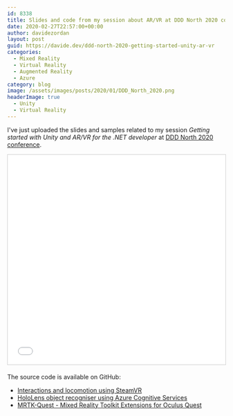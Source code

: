 ```yaml
---
id: 8338
title: Slides and code from my session about AR/VR at DDD North 2020 conference
date: 2020-02-27T22:57:00+00:00
author: davidezordan
layout: post
guid: https://davide.dev/ddd-north-2020-getting-started-unity-ar-vr
categories:
  - Mixed Reality
  - Virtual Reality
  - Augmented Reality
  - Azure
category: blog
image: /assets/images/posts/2020/01/DDD_North_2020.png
headerImage: true
  - Unity
  - Virtual Reality
---
```

<p style="text-align: left;">I've just uploaded the slides and samples related to my session <em>Getting started with Unity and AR/VR for the .NET developer </em> at <a href="https://www.dddnorth.co.uk/" target="_blank" rel="noopener">DDD North 2020 conference</a>.
</p>

<iframe src="//www.slideshare.net/slideshow/embed_code/key/qSGfIFHEktnriE" width="595" height="485" frameborder="0" marginwidth="0" marginheight="0" scrolling="no" style="border:1px solid #CCC; border-width:1px; margin-bottom:5px; max-width: 100%;" allowfullscreen> </iframe>

The source code is available on GitHub:
- <a href="https://github.com/davidezordan/MixedRealitySamples/tree/master/SteamVR%20Demo" target="_blank" rel="noopener">Interactions and locomotion using SteamVR</a>
- <a href="https://github.com/davidezordan/CognitiveServicesSamples" target="_blank" rel="noopener">HoloLens object recogniser using Azure Cognitive Services</a>
- <a href="https://github.com/provencher/MRTK-Quest" target="_blank" rel="noopener">MRTK-Quest - Mixed Reality Toolkit Extensions for Oculus Quest</a>
